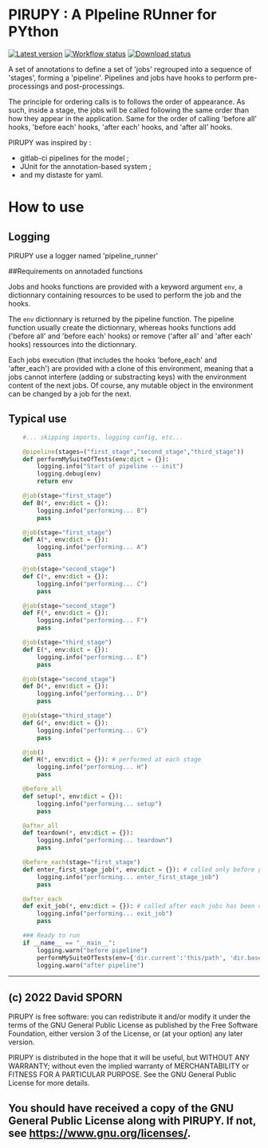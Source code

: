 # PIRUPY : A PIpeline RUnner for PYthon

[![Latest version](https://img.shields.io/github/v/release/sporniket/pirupy?include_prereleases)](https://github.com/sporniket/pirupy/releases)
[![Workflow status](https://img.shields.io/github/workflow/status/sporniket/pirupy/Python%20package)](https://github.com/sporniket/pirupy/actions/workflows/python-package.yml)
[![Download status](https://img.shields.io/pypi/dm/pirupy-by-sporniket)](https://pypi.org/project/pirupy-by-sporniket/)

A set of annotations to define a set of 'jobs' regrouped into a sequence of 'stages', forming a 'pipeline'. Pipelines
and jobs have hooks to perform pre-processings and post-processings.

The principle for ordering calls is to follows the order of appearance. As such, inside a stage, the jobs will be called
following the same order than how they appear in the application. Same for the order of calling 'before all' hooks,
'before each' hooks, 'after each' hooks, and 'after all' hooks.

PIRUPY was inspired by :

* gitlab-ci pipelines for the model ;
* JUnit for the annotation-based system ;
* and my distaste for yaml.

# How to use

## Logging

PIRUPY use a logger named 'pipeline_runner'

##Requirements on annotaded functions

Jobs and hooks functions are provided with a keyword argument `env`, a dictionnary containing resources to
be used to perform the job and the hooks.

The `env` dictionnary is returned by the pipeline function. The pipeline function usually create the
dictionnary, whereas hooks functions add ('before all' and 'before each' hooks) or remove ('after all' and 'after each'
hooks) ressources into the dictionnary.

Each jobs execution (that includes the hooks 'before_each' and 'after_each') are provided with a clone of this environment, meaning that a jobs cannot interfere (adding or substracting keys) with the environment content of the next jobs. Of course, any mutable object in the environment can be changed by a job for the next.

## Typical use

```python
    #... skipping imports, logging config, etc...

    @pipeline(stages=("first_stage","second_stage","third_stage"))
    def performMySuiteOfTests(env:dict = {}):
        logging.info("Start of pipeline -- init")
        logging.debug(env)
        return env

    @job(stage="first_stage")
    def B(*, env:dict = {}):
        logging.info("performing... B")
        pass

    @job(stage="first_stage")
    def A(*, env:dict = {}):
        logging.info("performing... A")
        pass

    @job(stage="second_stage")
    def C(*, env:dict = {}):
        logging.info("performing... C")
        pass

    @job(stage="second_stage")
    def F(*, env:dict = {}):
        logging.info("performing... F")
        pass

    @job(stage="third_stage")
    def E(*, env:dict = {}):
        logging.info("performing... E")
        pass

    @job(stage="second_stage")
    def D(*, env:dict = {}):
        logging.info("performing... D")
        pass

    @job(stage="third_stage")
    def G(*, env:dict = {}):
        logging.info("performing... G")
        pass

    @job()
    def H(*, env:dict = {}): # performed at each stage
        logging.info("performing... H")
        pass

    @before_all
    def setup(*, env:dict = {}):
        logging.info("performing... setup")
        pass

    @after_all
    def teardown(*, env:dict = {}):
        logging.info("performing... teardown")
        pass

    @before_each(stage="first_stage")
    def enter_first_stage_job(*, env:dict = {}): # called only before performing each job of a given stage
        logging.info("performing... enter_first_stage_job")
        pass

    @after_each
    def exit_job(*, env:dict = {}): # called after each jobs has been called during any stage.
        logging.info("performing... exit_job")
        pass

    ### Ready to run
    if __name__ == "__main__":
        logging.warn("before pipeline")
        performMySuiteOfTests(env={'dir.current':'this/path', 'dir.basedir':'that/path'})
        logging.warn("after pipeline")
```

---
(c) 2022 David SPORN
---
PIRUPY is free software: you can redistribute it and/or modify it under the terms of
the GNU General Public License as published by the Free Software Foundation, either
version 3 of the License, or (at your option) any later version.

PIRUPY is distributed in the hope that it will be useful, but WITHOUT ANY WARRANTY;
without even the implied warranty of MERCHANTABILITY or FITNESS FOR A PARTICULAR
PURPOSE. See the GNU General Public License for more details.

You should have received a copy of the GNU General Public License along with PIRUPY.
If not, see <https://www.gnu.org/licenses/>. 
---
